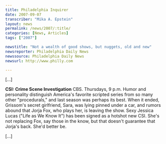 ```yaml
---
title: Philadelphia Inquirer
date: 2007-09-07
transcriber: "Mika A. Epstein"
layout: news
permalink: /news/2007/:title/
categories: [News, Articles]
tags: ["2007"]

newstitle: "Not a wealth of good shows, but nuggets, old and new"
newsreporter: Philadelphia Daily News
newssource: Philadelphia Daily News
newsurl: http://www.philly.com

---
```


[...]

**CSI: Crime Scene Investigation** CBS. Thursdays, 9 p.m. Humor and personality distinguish America's favorite scripted series from so many other "procedurals," and last season was perhaps its best. When it ended, Grissom's secret girlfriend, Sara, was lying pinned under a car, and rumors abound that Jorja Fox, who plays her, is leaving the show. Sexy Jessica Lucas ("Life as We Know It") has been signed as a hotshot new CSI. She's not replacing Fox, say those in the know, but that doesn't guarantee that Jorja's back. She'd better be.

[...]
